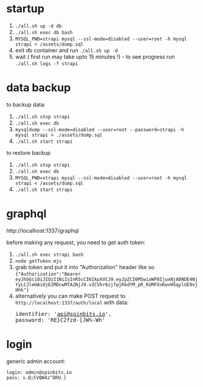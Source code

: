 # startup
1. `./all.sh up -d db`
2. `./all.sh exec db bash`
3. `MYSQL_PWD=strapi mysql --ssl-mode=disabled --user=root -h mysql strapi < /assets/dump.sql`
4. exit db container and run `./all.sh up -d` 
5. wait ( first run may take upto 15 minutes !) - to see progress run `./all.sh logs -f strapi`

# data backup
to backup data:

1. `./all.sh stop strapi`
2. `./all.sh exec db`
3. `mysqldump --ssl-mode=disabled --user=root --password=strapi -h mysql strapi > ./assets/dump.sql`
4. `./all.sh start strapi`

to restore backup
1. `./all.sh stop strapi`
2. `./all.sh exec db`
3. `MYSQL_PWD=strapi mysql --ssl-mode=disabled --user=root -h mysql strapi < /assets/dump.sql`
4. `./all.sh start strapi`


# graphql
http://localhost:1337/graphql

before making any request, you need to get auth token:

1. `./all.sh exec strapi bash`
2. `node getToken.mjs`
3. grab token and put it into "Authorization" header like so ```{"Authorization":"Bearer eyJhbGciOiJIUzI1NiIsInR5cCI6IkpXVCJ9.eyJpZCI6MSwiaWF0IjoxNjA0NDE4NjYyLCJleHAiOjE2MDcwMTA2NjJ9.vZCVhr6zjfpjRkdYM_pR_KUMFXsKwvH5qylUE9vjHhk"}```
4. alternatively you can make POST request to `http://localhost:1337/auth/local` with data: <pre>identifier: 'api@spinbits.io',
password: 'RE}C2fzd-[JW%-Wh'</pre>

# login
generic admin account: 
```
login: admin@spinbits.io
pass: v.Q;CVQW4z^DRU.]
```
